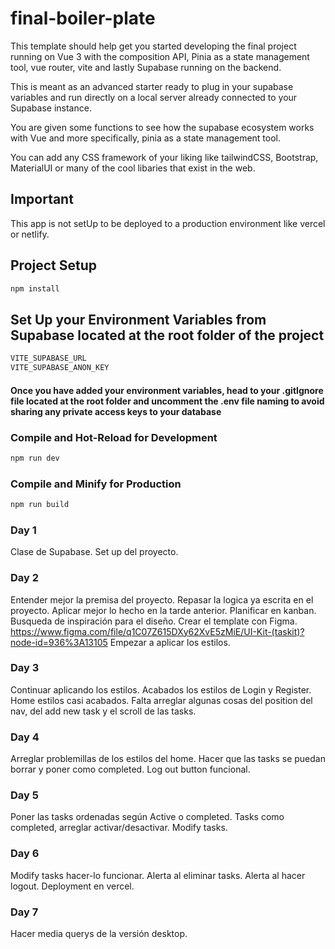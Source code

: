 # final-boiler-plate

This template should help get you started developing the final project running on Vue 3 with the composition API, Pinia as a state management tool, vue router, vite and lastly Supabase running on the backend.

This is meant as an advanced starter ready to plug in your supabase variables and run directly on a local server already connected to your Supabase instance.

You are given some functions to see how the supabase ecosystem works with Vue and more specifically, pinia as a state management tool.

You can add any CSS framework of your liking like tailwindCSS, Bootstrap, MaterialUI or many of the cool libaries that exist in the web.

## Important

This app is not setUp to be deployed to a production environment like vercel or netlify.

## Project Setup

```sh
npm install
```

## Set Up your Environment Variables from Supabase located at the root folder of the project

```sh
VITE_SUPABASE_URL
VITE_SUPABASE_ANON_KEY
```

#### Once you have added your environment variables, head to your .gitIgnore file located at the root folder and uncomment the .env file naming to avoid sharing any private access keys to your database

### Compile and Hot-Reload for Development

```sh
npm run dev
```

### Compile and Minify for Production

```sh
npm run build
```

### Day 1

Clase de Supabase.
Set up del proyecto.

### Day 2

Entender mejor la premisa del proyecto.
Repasar la logica ya escrita en el proyecto.
Aplicar mejor lo hecho en la tarde anterior.
Planificar en kanban.
Busqueda de inspiración para el diseño.
Crear el template con Figma. https://www.figma.com/file/q1C07Z615DXy62XvE5zMiE/UI-Kit-(taskit)?node-id=936%3A13105
Empezar a aplicar los estilos.

### Day 3

Continuar aplicando los estilos.
Acabados los estilos de Login y Register.
Home estilos casi acabados. Falta arreglar algunas cosas del position del nav, del add new task y el scroll de las tasks.

### Day 4

Arreglar problemillas de los estilos del home.
Hacer que las tasks se puedan borrar y poner como completed.
Log out button funcional.

### Day 5

Poner las tasks ordenadas según Active o completed.
Tasks como completed, arreglar activar/desactivar.
Modify tasks.

### Day 6

Modify tasks hacer-lo funcionar.
Alerta al eliminar tasks.
Alerta al hacer logout.
Deployment en vercel.

### Day 7

Hacer media querys de la versión desktop.
